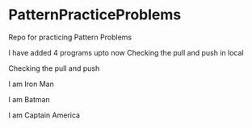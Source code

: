 # PatternPracticeProblems
Repo for practicing Pattern Problems

I have added 4 programs upto now
Checking the pull and push in local

Checking the pull and push

I am Iron Man

I am Batman

I am Captain America